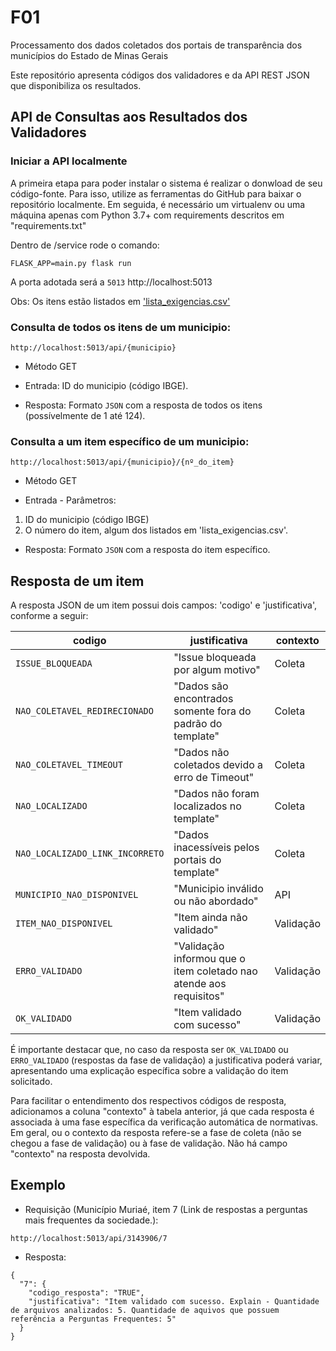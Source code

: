 # F01
Processamento dos dados coletados dos portais de transparência dos municípios do Estado de Minas Gerais

Este repositório apresenta códigos dos validadores e da API REST JSON que disponibiliza os resultados.


## API de Consultas aos Resultados dos Validadores

### Iniciar a API localmente 
A primeira etapa para poder instalar o sistema é realizar o donwload de seu código-fonte. Para isso, utilize as ferramentas do GitHub para baixar o repositório localmente. Em seguida, é necessário um virtualenv ou uma máquina apenas com Python 3.7+ com requirements descritos em "requirements.txt"

Dentro de /service rode o comando:

<!-- export FLASK_ENV=development -->
```
FLASK_APP=main.py flask run
```

A porta adotada será a `5013` http://localhost:5013

Obs: Os itens estão listados em ['lista_exigencias.csv'](https://github.com/MPMG-DCC-UFMG/F01/blob/main/service/src/checklist/lista_exigencias.csv)

### Consulta de todos os itens de um municipio:

```
http://localhost:5013/api/{municipio}
```
- Método GET

- Entrada: 
    ID do municipio (código IBGE).

- Resposta: Formato `JSON` com a resposta de todos os itens (possívelmente de 1 até 124).

### Consulta a um item específico de um municipio:

```
http://localhost:5013/api/{municipio}/{nº_do_item}
```
- Método GET

- Entrada - Parâmetros: 
 1) ID do municipio (código IBGE)
 2) O número do item, algum dos listados em 'lista_exigencias.csv'.

- Resposta: Formato `JSON` com a resposta do item específico.

## Resposta de um item

A resposta JSON de um item possui dois campos: 'codigo' e 'justificativa', conforme a seguir:

| codigo | justificativa | contexto |
| - | - | - |
| `ISSUE_BLOQUEADA` | "Issue bloqueada por algum motivo" | Coleta |
| `NAO_COLETAVEL_REDIRECIONADO` | "Dados são encontrados somente fora do padrão do template" | Coleta |
| `NAO_COLETAVEL_TIMEOUT` | "Dados não coletados devido a erro de Timeout" | Coleta |
| `NAO_LOCALIZADO` | "Dados não foram localizados no template" | Coleta |
| `NAO_LOCALIZADO_LINK_INCORRETO` | "Dados inacessíveis pelos portais do template" | Coleta |
| `MUNICIPIO_NAO_DISPONIVEL` | "Municipio inválido ou não abordado" | API | 
| `ITEM_NAO_DISPONIVEL` | "Item ainda não validado" | Validação | 
| `ERRO_VALIDADO` | "Validação informou que o item coletado nao atende aos requisitos" | Validação | 
| `OK_VALIDADO` | "Item validado com sucesso" | Validação | 
 
 
É importante destacar que, no caso da resposta ser `OK_VALIDADO` ou `ERRO_VALIDADO` (respostas da fase de validação) a justificativa poderá variar, apresentando uma explicação específica sobre a validação do item solicitado. 

Para facilitar o entendimento dos respectivos códigos de resposta, adicionamos a coluna "contexto" à tabela anterior, já que cada resposta é associada à uma fase específica da verificação automática de normativas. Em geral, ou o contexto da resposta refere-se a fase de coleta (não se chegou a fase de validação) ou à fase de validação. Não há campo "contexto" na resposta devolvida.

## Exemplo

- Requisição (Município Muriaé, item 7 (Link de respostas a perguntas mais frequentes da sociedade.):

```
http://localhost:5013/api/3143906/7 
```

- Resposta:

```
{
  "7": {
    "codigo_resposta": "TRUE", 
    "justificativa": "Item validado com sucesso. Explain - Quantidade de arquivos analizados: 5. Quantidade de aquivos que possuem referência a Perguntas Frequentes: 5"
  }
}
```
